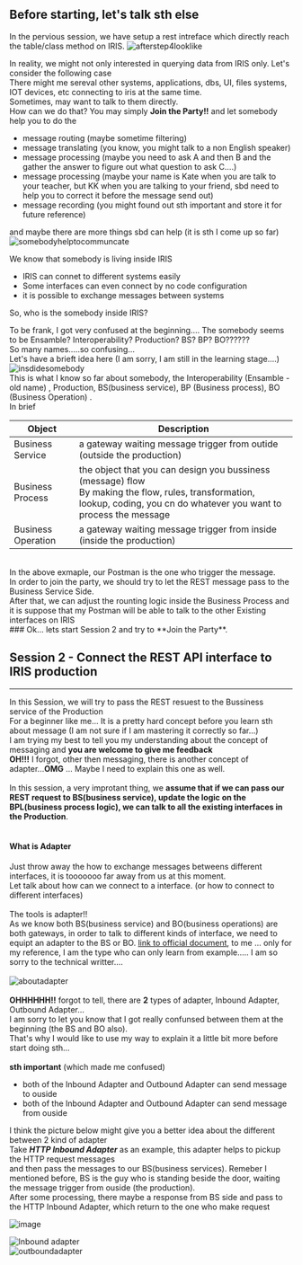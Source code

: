 ## Before starting, let's talk sth else

In the pervious session, we have setup a rest intreface which directly reach the table/class method on IRIS.
![afterstep4looklike](https://user-images.githubusercontent.com/107917928/179402368-a5ca06df-cdea-4e7e-a851-d7e8192b74c5.png)<br>

In reality, we might not only interested in querying data from IRIS only. Let's consider the following case<br>
There might me sereval other systems, applications, dbs, UI, files systems, IOT devices, etc connecting to iris at the same time.<br>
Sometimes, may want to talk to them directly.<br>
How can we do that? You may simply **Join the Party!!** and let somebody help you to do the<br>
- message routing (maybe sometime filtering)
- message translating (you know, you might talk to a non English speaker)
- message processing (maybe you need to ask A and then B and the gather the answer to figure out what question to ask C....)
- message processing (maybe your name is Kate when you are talk to your teacher, but KK when you are talking to your friend, sbd need to help you to correct it before the message send out)
- message recording (you might found out sth important and store it for future reference)

and maybe there are more things sbd can help (it is sth I come up so far)<br>
![somebodyhelptocommuncate](https://user-images.githubusercontent.com/107917928/179439916-3808cb3f-97c5-4b68-8fea-994cbf84b9f5.png)


We know that somebody is living inside IRIS<br>
- IRIS can connet to different systems easily
- Some interfaces can even connect by no code configuration
- it is possible to exchange messages between systems

So, who is the somebody inside IRIS?<br>

To be frank, I got very confused at the beginning.... The somebody seems to be Ensamble? Interoperability? Production? BS? BP? BO??????<br>
So many names.....so confusing...<br>
Let's have a brieft idea here (I am sorry, I am still in the learning stage....)<br>
![insdidesomebody](https://user-images.githubusercontent.com/107917928/179446937-65075078-f2ae-41aa-a953-07b33d563f96.png)<br>
This is what I know so far about somebody, the Interoperability (Ensamble - old name) , Production, BS(business service), BP (Business process), BO (Business Operation) .<br>
In brief <br>

|Object |Description |
|--|--|
|Business Service|a gateway waiting message trigger from outide (outside the production)|
|Business Process|the object that you can design you bussiness (message) flow<br> By making the flow, rules, transformation, lookup, coding, you cn do whatever you want to process the message|
|Business Operation|a gateway waiting message trigger from inside (inside the production)|

<br>
In the above exmaple, our Postman is the one who trigger the message. <br> 
In order to join the party, we should try to let the REST message pass to the Business Service Side.<br>
After that, we can adjust the rounting logic inside the Business Process and it is suppose that my Postman will be able to talk to the other Existing interfaces on IRIS <br>
### Ok... lets start Session 2 and try to **Join the Party**.

## Session 2 - Connect the REST API interface to IRIS production
-------
In this Session, we will try to pass the REST resuest to the Bussiness service of the Production<br>
For a beginner like me... It is a pretty hard concept before you learn sth about message (I am not sure if I am mastering it correctly so far...) <br>
I am trying my best to tell you my understanding about the concept of messaging and **you are welcome to give me feedback**<br>
**OH!!!** I forgot, other then messaging, there is another concept of adapter...**OMG** ... Maybe I need to explain this one as well.<br>
<br>
In this session, a very improtant thing, we **assume that if we can pass our REST request to BS(business service), update the logic on the BPL(business process logic), we can talk to all the existing interfaces in the Production**. <br>
<br>
#### What is Adapter
Just throw away the how to exchange messages betweens different interfaces, it is tooooooo far away from us at this moment.<br>
Let talk about how can we connect to a interface. (or how to connect to different interfaces)<br>
<br>
The tools is adapter!!<br>
As we know both BS(business service) and BO(business operations) are both gateways, in order to talk to different kinds of interface, we need to equipt an adapter to the BS or BO.
[link to official document](https://github.com/ecelg/My-study-about-REST-API-on-IRIS/blob/main/README.md), to me ... only for my reference, I am the type who can only learn from example..... I am so sorry to the technical writter....<br>
<br>
![aboutadapter](https://user-images.githubusercontent.com/107917928/179452445-3b04fb75-01bb-47c1-9217-f3e462f5711c.png)<br>
<br>
**OHHHHHH!!** forgot to tell, there are **2** types of adapter, Inbound Adapter, Outbound Adapter...<br>
I am sorry to let you know that I got really confunsed between them at the beginning (the BS and BO also). <br>
That's why I would like to use my way to explain it a little bit more before start doing sth...<br>
<br>
**sth important** (which made me confused)
- both of the Inbound Adapter and Outbound Adapter can send message to ouside
- both of the Inbound Adapter and Outbound Adapter can send message from ouside

I think the picture below might give you a better idea about the different between 2 kind of adapter<br>
Take ***HTTP Inbound Adapter*** as an example, this adapter helps to pickup the HTTP request messages<br>
and then pass the messages to our BS(business services). Remeber I mentioned before, BS is the guy who is standing beside the door, waiting the message trigger from ouside (the production).<br>
After some processing, there maybe a response from BS side and pass to the HTTP Inbound Adapter, which return to the one who make request<br>

![image](https://user-images.githubusercontent.com/107917928/179456446-71edc650-2054-4096-b48d-538181a03793.png)<br>


![Inbound adapter](https://user-images.githubusercontent.com/107917928/179455984-418dbb53-6941-42e6-b34b-f1d534052c0b.png)<br>
![outboundadapter](https://user-images.githubusercontent.com/107917928/179455995-23a49fc8-ff71-4641-8697-80d172d91944.png)<br>

